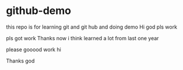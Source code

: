# github-demo
this repo is for learning git and git hub and doing demo
Hi god pls work

pls got work
Thanks now i think learned a lot from last one year 


please gooood work
hi

Thanks god
